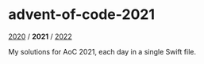 # advent-of-code-2021

[2020](https://github.com/loyihsu/advent-of-code-2020) / **2021** / [2022](https://github.com/loyihsu/advent-of-code-2022)

My solutions for AoC 2021, each day in a single Swift file.
